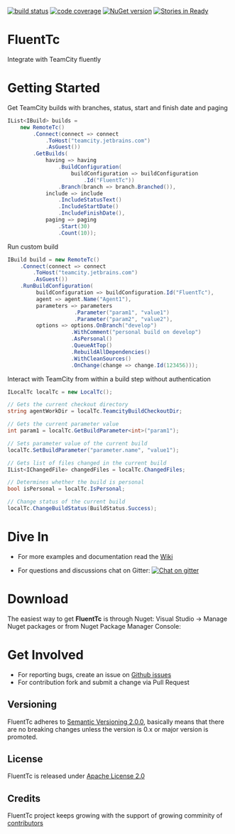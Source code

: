 ﻿[![build status](http://teamcity.codebetter.com/app/rest/builds/buildType:id:FluentTc/statusIcon)](http://teamcity.codebetter.com/viewType.html?buildTypeId=FluentTc&guest=1) [![code coverage](https://img.shields.io/teamcity/coverage/FluentTc.svg)](http://teamcity.codebetter.com/viewType.html?buildTypeId=FluentTc&guest=1) [![NuGet version](https://badge.fury.io/nu/FluentTc.svg)](https://badge.fury.io/nu/FluentTc)  [![Stories in Ready](https://badge.waffle.io/QualiSystems/FluentTc.png?label=ready&title=Ready)](https://waffle.io/QualiSystems/FluentTc)

# FluentTc 
Integrate with TeamCity fluently

# Getting Started
Get TeamCity builds with branches, status, start and finish date and paging
```C#
IList<IBuild> builds =
    new RemoteTc()
        .Connect(connect => connect
            .ToHost("teamcity.jetbrains.com")
            .AsGuest())
        .GetBuilds(
            having => having
                .BuildConfiguration(
                    buildConfiguration => buildConfiguration
                        .Id("FluentTc"))
                .Branch(branch => branch.Branched()),
            include => include
                .IncludeStatusText()
                .IncludeStartDate()
                .IncludeFinishDate(), 
            paging => paging
                .Start(30)
                .Count(10));
```

Run custom build
```C#
IBuild build = new RemoteTc()
    .Connect(connect => connect
        .ToHost("teamcity.jetbrains.com")
        .AsGuest())
    .RunBuildConfiguration(
         buildConfiguration => buildConfiguration.Id("FluentTc"), 
         agent => agent.Name("Agent1"),
         parameters => parameters
                     .Parameter("param1", "value1")
                     .Parameter("param2", "value2"),
         options => options.OnBranch("develop")
                    .WithComment("personal build on develop")
                    .AsPersonal()
                    .QueueAtTop()
                    .RebuildAllDependencies()
                    .WithCleanSources()
                    .OnChange(change => change.Id(123456)));
```

Interact with TeamCity from within a build step without authentication
```C#
ILocalTc localTc = new LocalTc();

// Gets the current checkout directory
string agentWorkDir = localTc.TeamcityBuildCheckoutDir;

// Gets the current parameter value 
int param1 = localTc.GetBuildParameter<int>("param1");

// Sets parameter value of the current build
localTc.SetBuildParameter("parameter.name", "value1");

// Gets list of files changed in the current build
IList<IChangedFile> changedFiles = localTc.ChangedFiles;

// Determines whether the build is personal
bool isPersonal = localTc.IsPersonal;

// Change status of the current build 
localTc.ChangeBuildStatus(BuildStatus.Success);
```

# Dive In

* For more examples and documentation read the [Wiki](https://github.com/QualiSystems/FluentTc/wiki)

* For questions and discussions chat on Gitter:  [![Chat on gitter](https://img.shields.io/gitter/room/QualiSystems/FluentTc.svg)](https://gitter.im/QualiSystems/FluentTc)


# Download

The easiest way to get __FluentTc__ is through Nuget: Visual Studio -> Manage Nuget packages or from Nuget Package Manager Console:


# Get Involved
* For reporting bugs, create an issue on [Github issues](https://github.com/QualiSystems/FluentTc/issues)
* For contribution fork and submit a change via Pull Request 

## Versioning
FluentTc adheres to [Semantic Versioning 2.0.0](http://semver.org/), basically means that there are no breaking changes unless the version is 0.x or major version is promoted. 

## License
FluentTc is released under [Apache License 2.0](https://github.com/QualiSystems/FluentTc/blob/master/LICENSE)

## Credits
FluentTc project keeps growing with the support of growing comminity of [contributors](https://github.com/QualiSystems/FluentTc/graphs/contributors)